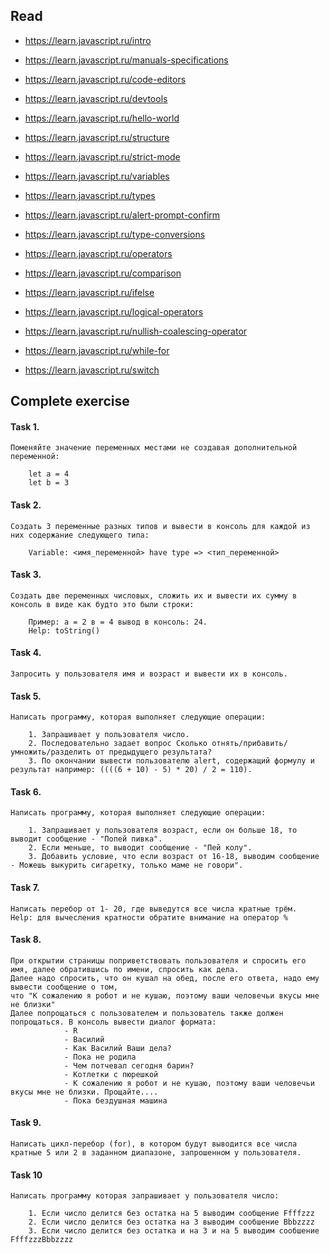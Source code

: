 ## Read

+ https://learn.javascript.ru/intro
+ https://learn.javascript.ru/manuals-specifications
+ https://learn.javascript.ru/code-editors
+ https://learn.javascript.ru/devtools

+ https://learn.javascript.ru/hello-world
+ https://learn.javascript.ru/structure
+ https://learn.javascript.ru/strict-mode
+ https://learn.javascript.ru/variables
+ https://learn.javascript.ru/types
+ https://learn.javascript.ru/alert-prompt-confirm
+ https://learn.javascript.ru/type-conversions
+ https://learn.javascript.ru/operators
+ https://learn.javascript.ru/comparison
+ https://learn.javascript.ru/ifelse
+ https://learn.javascript.ru/logical-operators
+ https://learn.javascript.ru/nullish-coalescing-operator
+ https://learn.javascript.ru/while-for
+ https://learn.javascript.ru/switch


## Complete exercise

#### Task 1.

    Поменяйте значение переменных местами не создавая дополнительной переменной:

        let a = 4
        let b = 3

#### Task 2.
    
    Создать 3 переменные разных типов и вывести в консоль для каждой из них содержание следующего типа:    

        Variable: <имя_переменной> have type => <тип_переменной>

#### Task 3. 
    
    Создать две переменных числовых, сложить их и вывести их сумму в консоль в виде как будто это были строки:

        Пример: а = 2 в = 4 вывод в консоль: 24. 
        Help: toString()

#### Task 4.

    Запросить у пользователя имя и возраст и вывести их в консоль.
    
#### Task 5. 
    
    Написать программу, которая выполняет следующие операции: 

        1. Запрашивает у пользователя число.
        2. Последовательно задает вопрос Сколько отнять/прибавить/умножить/разделить от предыдущего результата?
        3. По окончании вывести пользователю alert, содержащий формулу и результат например: ((((6 + 10) - 5) * 20) / 2 = 110).


#### Task 6.

    Написать программу, которая выполняет следующие операции:

        1. Запрашивает у пользователя возраст, если он больше 18, то выводит сообщение - "Попей пивка". 
        2. Если меньше, то выводит сообщение - "Пей колу". 
        3. Добавить условие, что если возраст от 16-18, выводим сообщение - Можешь выкурить сигаретку, только маме не говори".

#### Task 7.

    Написать перебор от 1- 20, где выведутся все числа кратные трём.
    Help: для вычесления кратности обратите внимание на оператор %

#### Task 8.

    При открытии страницы поприветствовать пользователя и спросить его имя, далее обратившись по имени, спросить как дела.
    Далее надо спросить, что он кушал на обед, после его ответа, надо ему вывести сообщение о том, 
    что "К сожалению я робот и не кушаю, поэтому ваши человечьи вкусы мне не близки"
    Далее попрощаться с пользователем и пользователь также должен попрощаться. В консоль вывести диалог формата:
                - R
                - Василий
                - Как Василий Ваши дела?
                - Пока не родила
                - Чем потчевал сегодня барин?
                - Котлетки с пюрешкой
                - К сожалению я робот и не кушаю, поэтому ваши человечьи вкусы мне не близки. Прощайте....
                - Пока бездушная машина

#### Task 9.
    
    Написать цикл-перебор (for), в котором будут выводится все числа кратные 5 или 2 в заданном диапазоне, запрошенном у пользователя.

#### Task 10 

    Написать программу которая запрашивает у пользователя число: 

        1. Если число делится без остатка на 5 выводим сообщение Ffffzzz
        2. Если число делится без остатка на 3 выводим сообшение Bbbzzzz
        3. Если число делится без остатка и на 3 и на 5 выводим сообшение FfffzzzBbbzzzz
